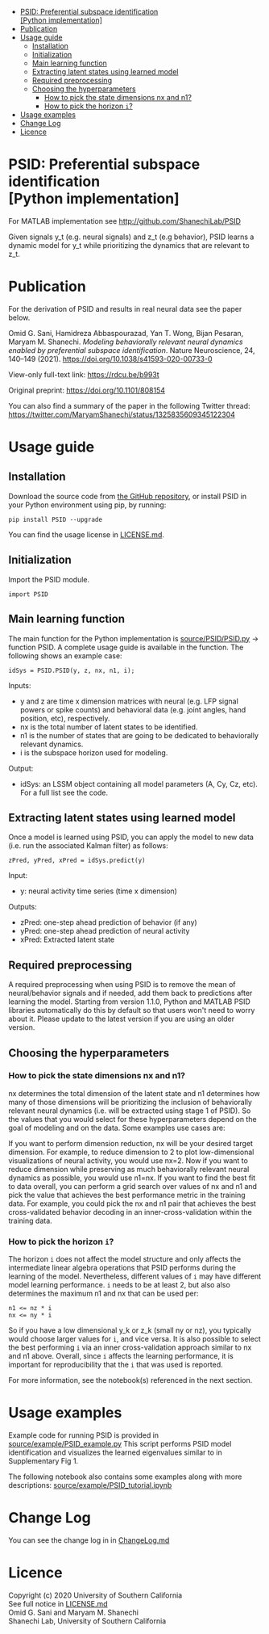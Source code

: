 - [PSID: Preferential subspace identification <br/> [Python implementation]](#psid-preferential-subspace-identification--python-implementation)
- [Publication](#publication)
- [Usage guide](#usage-guide)
  - [Installation](#installation)
  - [Initialization](#initialization)
  - [Main learning function](#main-learning-function)
  - [Extracting latent states using learned model](#extracting-latent-states-using-learned-model)
  - [Required preprocessing](#required-preprocessing)
  - [Choosing the hyperparameters](#choosing-the-hyperparameters)
    - [How to pick the state dimensions nx and n1?](#how-to-pick-the-state-dimensions-nx-and-n1)
    - [How to pick the horizon `i`?](#how-to-pick-the-horizon-i)
- [Usage examples](#usage-examples)
- [Change Log](#change-log)
- [Licence](#licence)

# PSID: Preferential subspace identification <br/> [Python implementation]

For MATLAB implementation see http://github.com/ShanechiLab/PSID

Given signals y_t (e.g. neural signals) and z_t (e.g behavior), PSID learns a dynamic model for y_t while prioritizing the dynamics that are relevant to z_t. 

# Publication
For the derivation of PSID and results in real neural data see the paper below.

Omid G. Sani, Hamidreza Abbaspourazad, Yan T. Wong, Bijan Pesaran, Maryam M. Shanechi. *Modeling behaviorally relevant neural dynamics enabled by preferential subspace identification*. Nature Neuroscience, 24, 140–149 (2021). https://doi.org/10.1038/s41593-020-00733-0

View-only full-text link: https://rdcu.be/b993t

Original preprint: https://doi.org/10.1101/808154

You can also find a summary of the paper in the following Twitter thread:
https://twitter.com/MaryamShanechi/status/1325835609345122304


# Usage guide
## Installation
Download the source code from [the GitHub repository](https://github.com/ShanechiLab/PyPSID), or install PSID in your Python environment using pip, by running:
```
pip install PSID --upgrade
```
You can find the usage license in [LICENSE.md](https://github.com/ShanechiLab/PyPSID/blob/main/LICENSE.md).

## Initialization
Import the PSID module.
```
import PSID
```

## Main learning function
The main function for the Python implementation is [source/PSID/PSID.py](https://github.com/ShanechiLab/PyPSID/blob/main/source/PSID/PSID.py) -> function PSID. A complete usage guide is available in the function. The following shows an example case:
```
idSys = PSID.PSID(y, z, nx, n1, i);
```
Inputs:
- y and z are time x dimension matrices with neural (e.g. LFP signal powers or spike counts) and behavioral data (e.g. joint angles, hand position, etc), respectively. 
- nx is the total number of latent states to be identified.
- n1 is the number of states that are going to be dedicated to behaviorally relevant dynamics.
- i is the subspace horizon used for modeling. 

Output:
- idSys: an LSSM object containing all model parameters (A, Cy, Cz, etc). For a full list see the code.

## Extracting latent states using learned model
Once a model is learned using PSID, you can apply the model to new data (i.e. run the associated Kalman filter) as follows:
```
zPred, yPred, xPred = idSys.predict(y)
```
Input:
- y: neural activity time series (time x dimension)

Outputs:
- zPred: one-step ahead prediction of behavior (if any)
- yPred: one-step ahead prediction of neural activity
- xPred: Extracted latent state

## Required preprocessing
A required preprocessing when using PSID is to remove the mean of neural/behavior signals and if needed, add them back to predictions after learning the model. Starting from version 1.1.0, Python and MATLAB PSID libraries automatically do this by default so that users won't need to worry about it. Please update to the latest version if you are using an older version.

## Choosing the hyperparameters
### How to pick the state dimensions nx and n1?
nx determines the total dimension of the latent state and n1 determines how many of those dimensions will be prioritizing the inclusion of behaviorally relevant neural dynamics (i.e. will be extracted using stage 1 of PSID). So the values that you would select for these hyperparameters depend on the goal of modeling and on the data. Some examples use cases are:

If you want to perform dimension reduction, nx will be your desired target dimension. For example, to reduce dimension to 2 to plot low-dimensional visualizations of neural activity, you would use nx=2. Now if you want to reduce dimension while preserving as much behaviorally relevant neural dynamics as possible, you would use n1=nx.
If you want to find the best fit to data overall, you can perform a grid search over values of nx and n1 and pick the value that achieves the best performance metric in the training data. For example, you could pick the nx and n1 pair that achieves the best cross-validated behavior decoding in an inner-cross-validation within the training data.

### How to pick the horizon `i`?
The horizon `i` does not affect the model structure and only affects the intermediate linear algebra operations that PSID performs during the learning of the model. Nevertheless, different values of `i` may have different model learning performance. `i` needs to be at least 2, but also also determines the maximum n1 and nx that can be used per:

```
n1 <= nz * i
nx <= ny * i
```

So if you have a low dimensional y_k or z_k (small ny or nz), you typically would choose larger values for `i`, and vice versa. It is also possible to select the best performing `i` via an inner cross-validation approach similar to nx and n1 above. Overall, since `i` affects the learning performance, it is important for reproducibility that the `i` that was used is reported.

For more information, see the notebook(s) referenced in the next section. 

# Usage examples
Example code for running PSID is provided in 
[source/example/PSID_example.py](https://github.com/ShanechiLab/PyPSID/blob/main/source/PSID/example/PSID_example.py)
This script performs PSID model identification and visualizes the learned eigenvalues similar to in Supplementary Fig 1.

The following notebook also contains some examples along with more descriptions:
[source/example/PSID_tutorial.ipynb](https://github.com/ShanechiLab/PyPSID/blob/main/source/PSID/example/PSID_tutorial.ipynb)

# Change Log
You can see the change log in in [ChangeLog.md](https://github.com/ShanechiLab/PyPSID/blob/main/ChangeLog.md)  

# Licence
Copyright (c) 2020 University of Southern California  
See full notice in [LICENSE.md](https://github.com/ShanechiLab/PyPSID/blob/main/LICENSE.md)  
Omid G. Sani and Maryam M. Shanechi  
Shanechi Lab, University of Southern California
